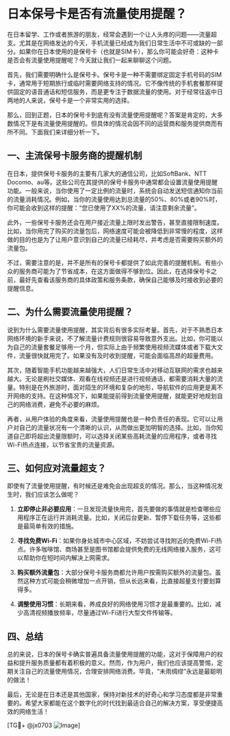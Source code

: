 # 日本保号卡是否有流量使用提醒？

在日本留学、工作或者旅游的朋友，经常会遇到一个让人头疼的问题——流量超支。尤其是在网络发达的今天，手机流量已经成为我们日常生活中不可或缺的一部分。如果你在日本使用的是保号卡（也就是SIM卡），那么你可能会好奇：这种卡是否会有流量使用提醒呢？今天就让我们一起来聊聊这个问题。

首先，我们需要明确什么是保号卡。保号卡是一种不需要绑定固定手机号码的SIM卡，通常用于短期旅行或临时需要网络支持的情况。它不像传统的手机套餐那样提供固定的语音通话和短信服务，而是更专注于数据流量的使用。对于经常往返中日两地的人来说，保号卡是一个非常实用的选择。

那么，回到正题，日本的保号卡到底有没有流量使用提醒呢？答案是肯定的，大多数情况下是有流量使用提醒的。但具体的情况会因不同的运营商和服务提供商而有所不同。下面我们来详细分析一下。

## 一、主流保号卡服务商的提醒机制

在日本，提供保号卡服务的主要有几家大的通信公司，比如SoftBank、NTT Docomo、au等。这些公司在其提供的保号卡服务中通常都会设置流量使用提醒功能。一般来说，当你使用了一定比例的流量时，系统会自动发送短信通知你当前的流量消耗情况。例如，当你的流量使用达到总流量的50%、80%或者90%时，你可能会收到这样的提醒：“您已使用了XX%的流量，请注意剩余流量”。

此外，一些保号卡服务还会在用户接近流量上限时发出警告，甚至直接限制速度。比如，当你用完了购买的流量包后，网络速度可能会被降低到非常慢的程度，这样做的目的也是为了让用户意识到自己的流量已经耗尽，并考虑是否需要购买额外的流量包。

不过，需要注意的是，并不是所有的保号卡都提供了如此完善的提醒机制。有些小众的服务商可能为了节省成本，在这方面做得不够到位。因此，在选择保号卡之前，最好先查看该服务商的具体政策和服务条款，确保自己能够及时接收到必要的提醒信息。

## 二、为什么需要流量使用提醒？

说到为什么需要流量使用提醒，其实背后有很多实际考量。首先，对于不熟悉日本网络环境的新手来说，不了解流量计费规则很容易导致意外支出。比如，你可能以为自己的流量套餐足够用一个月，但实际上由于频繁使用视频流媒体或者下载大文件，流量很快就用完了。如果没有及时收到提醒，可能会面临高昂的超量费用。

其次，随着智能手机功能越来越强大，人们日常生活中对移动互联网的需求也越来越大。无论是刷社交媒体、观看在线视频还是进行视频通话，都需要消耗大量的流量。特别是在外旅游时，面对陌生的环境和复杂的地形，导航软件的应用更是离不开网络的支持。在这种情况下，如果能提前得到流量使用提醒，就能更好地规划自己的网络消费，避免不必要的麻烦。

再者，从用户体验的角度来看，流量使用提醒也是一种负责任的表现。它可以让用户对自己的流量状况有一个清晰的认识，从而做出更加明智的选择。比如，当你知道自己即将超出流量限额时，可以选择关闭某些高耗流量的应用程序，或者寻找Wi-Fi热点连接，以节省宝贵的流量资源。

## 三、如何应对流量超支？

即使有了流量使用提醒，有时候还是难免会出现超支的情况。那么，当这种情况发生时，我们应该怎么做呢？

1. **立即停止非必要应用**：一旦发现流量快用完，首先要做的事情就是检查哪些应用程序正在运行并消耗流量。比如，关闭后台更新、暂停下载任务等，这些都是最简单有效的措施。

2. **寻找免费Wi-Fi**：如果你身处城市中心区域，不妨尝试寻找附近的免费Wi-Fi热点。许多咖啡馆、商场甚至是图书馆都会提供免费的无线网络接入服务，这可以帮助你在短时间内解决上网需求。

3. **购买额外流量包**：大部分保号卡服务商都允许用户按需购买额外的流量包。虽然这种方式可能会稍微增加一点开销，但从长远来看，比直接超量支付要划算得多。

4. **调整使用习惯**：长期来看，养成良好的网络使用习惯才是最重要的。比如，减少高清视频播放频率，尽量通过Wi-Fi进行大型文件传输等。

## 四、总结

总的来说，日本的保号卡确实普遍具备流量使用提醒的功能，这对于保障用户的权益和提升服务质量都有着积极的意义。然而，作为用户，我们也应该提高警惕，定期关注自己的流量使用情况，合理安排网络消费。毕竟，“未雨绸缪”永远是最聪明的做法！

最后，无论是在日本还是其他国家，保持对新技术的好奇心和学习态度都是非常重要的。希望大家都能在这个数字化的时代找到最适合自己的解决方案，享受便捷高效的网络生活！

[TG💪+ @jx0703 ![Image](https://github.com/user-attachments/assets/dbca1d08-cadb-493c-b0ec-ad6f7a83f270)]